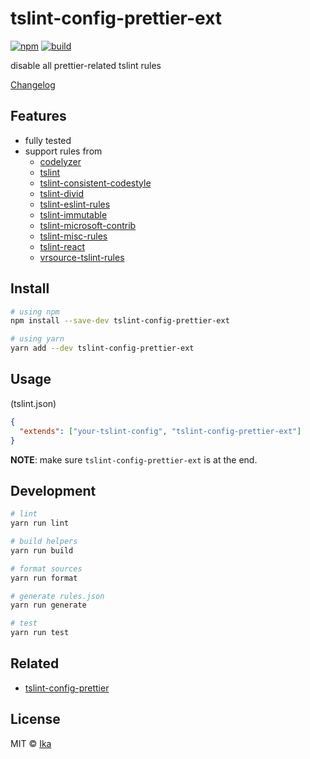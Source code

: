 # tslint-config-prettier-ext

[![npm](https://img.shields.io/npm/v/tslint-config-prettier-ext.svg)](https://www.npmjs.com/package/tslint-config-prettier-ext)
[![build](https://img.shields.io/travis/ikatyang/tslint-config-prettier-ext/master.svg)](https://travis-ci.org/ikatyang/tslint-config-prettier-ext/builds)

disable all prettier-related tslint rules

[Changelog](https://github.com/ikatyang/tslint-config-prettier-ext/blob/master/CHANGELOG.md)

## Features

- fully tested
- support rules from
  - [codelyzer](https://github.com/mgechev/codelyzer)
  - [tslint](https://github.com/palantir/tslint)
  - [tslint-consistent-codestyle](https://github.com/ajafff/tslint-consistent-codestyle)
  - [tslint-divid](https://github.com/jonaskello/tslint-divid)
  - [tslint-eslint-rules](https://github.com/buzinas/tslint-eslint-rules)
  - [tslint-immutable](https://github.com/jonaskello/tslint-immutable)
  - [tslint-microsoft-contrib](https://github.com/Microsoft/tslint-microsoft-contrib)
  - [tslint-misc-rules](https://github.com/jwbay/tslint-misc-rules)
  - [tslint-react](https://github.com/palantir/tslint-react)
  - [vrsource-tslint-rules](https://github.com/vrsource/vrsource-tslint-rules)

## Install

```sh
# using npm
npm install --save-dev tslint-config-prettier-ext

# using yarn
yarn add --dev tslint-config-prettier-ext
```

## Usage

(tslint.json)

```json
{
  "extends": ["your-tslint-config", "tslint-config-prettier-ext"]
}
```

**NOTE**: make sure `tslint-config-prettier-ext` is at the end.

## Development

```sh
# lint
yarn run lint

# build helpers
yarn run build

# format sources
yarn run format

# generate rules.json
yarn run generate

# test
yarn run test
```

## Related

- [tslint-config-prettier](https://github.com/alexjoverm/tslint-config-prettier)

## License

MIT © [Ika](https://github.com/ikatyang)
